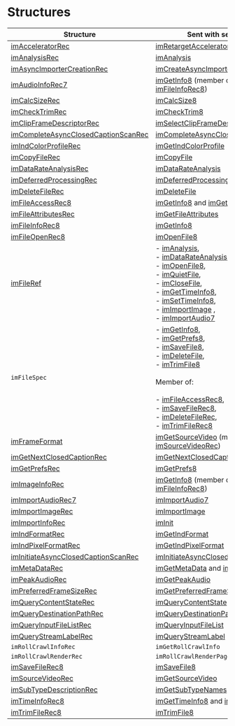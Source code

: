 # Structures

| Structure                                                                                                                         | Sent with selector                                                                                                                                                                                                                                                                                                                                                                                                                                                                                                                                                                                                                                                                                                                                                                                                                                                                                      |
|---------------------------------------------------------------------------------------------------------------------------------------|-------------------------------------------------------------------------------------------------------------------------------------------------------------------------------------------------------------------------------------------------------------------------------------------------------------------------------------------------------------------------------------------------------------------------------------------------------------------------------------------------------------------------------------------------------------------------------------------------------------------------------------------------------------------------------------------------------------------------------------------------------------------------------------------------------------------------------------------------------------------------------------------------------------|
| [imAcceleratorRec](structure-descriptions.md#imacceleratorrec)                                       | [imRetargetAccelerator](selector-descriptions.md#imretargetaccelerator)                                                                                                                                                                                                                                                                                                                                                                                                                                                                                                                                                                                                                                                                                                                                                                                                     |
| [imAnalysisRec](structure-descriptions.md#imanalysisrec)                                             | [imAnalysis](selector-descriptions.md#imanalysis)                                                                                                                                                                                                                                                                                                                                                                                                                                                                                                                                                                                                                                                                                                                                                                                                                           |
| [imAsyncImporterCreationRec](structure-descriptions.md#imasyncimportercreationrec)                   | [imCreateAsyncImporter](selector-descriptions.md#imcreateasyncimporter)                                                                                                                                                                                                                                                                                                                                                                                                                                                                                                                                                                                                                                                                                                                                                                                                     |
| [imAudioInfoRec7](structure-descriptions.md#imaudioinforec7)                                         | [imGetInfo8](selector-descriptions.md#imgetinfo8) (member of [imFileInfoRec8](structure-descriptions.md#imfileinforec8))                                                                                                                                                                                                                                                                                                                                                                                                                                                                                                                                                                                                                                                                                                                   |
| [imCalcSizeRec](structure-descriptions.md#imcalcsizerec)                                             | [imCalcSize8](selector-descriptions.md#imcalcsize8)                                                                                                                                                                                                                                                                                                                                                                                                                                                                                                                                                                                                                                                                                                                                                                                                                         |
| [imCheckTrimRec](structure-descriptions.md#imchecktrimrec)                                           | [imCheckTrim8](selector-descriptions.md#imchecktrim8)                                                                                                                                                                                                                                                                                                                                                                                                                                                                                                                                                                                                                                                                                                                                                                                                                       |
| [imClipFrameDescriptorRec](structure-descriptions.md#imclipframedescriptorrec)                       | [imSelectClipFrameDescriptor](selector-descriptions.md#imselectclipframedescriptor)                                                                                                                                                                                                                                                                                                                                                                                                                                                                                                                                                                                                                                                                                                                                                                                         |
| [imCompleteAsyncClosedCaptionScanRec](structure-descriptions.md#imcompleteasyncclosedcaptionscanrec) | [imCompleteAsyncClosedCaptionScan](selector-descriptions.md#imcompleteasyncclosedcaptionscan)                                                                                                                                                                                                                                                                                                                                                                                                                                                                                                                                                                                                                                                                                                                                                                               |
| [imIndColorProfileRec](structure-descriptions.md#imindcolorprofilerec)                               | [imGetIndColorProfile](selector-descriptions.md#imgetindcolorprofile)                                                                                                                                                                                                                                                                                                                                                                                                                                                                                                                                                                                                                                                                                                                                                                                                       |
| [imCopyFileRec](structure-descriptions.md#imcopyfilerec)                                             | [imCopyFile](selector-descriptions.md#imcopyfile)                                                                                                                                                                                                                                                                                                                                                                                                                                                                                                                                                                                                                                                                                                                                                                                                                           |
| [imDataRateAnalysisRec](structure-descriptions.md#imdatarateanalysisrec)                             | [imDataRateAnalysis](selector-descriptions.md#imdatarateanalysis)                                                                                                                                                                                                                                                                                                                                                                                                                                                                                                                                                                                                                                                                                                                                                                                                           |
| [imDeferredProcessingRec](structure-descriptions.md#imdeferredprocessingrec)                         | [imDeferredProcessing](selector-descriptions.md#imdeferredprocessing)                                                                                                                                                                                                                                                                                                                                                                                                                                                                                                                                                                                                                                                                                                                                                                                                       |
| [imDeleteFileRec](structure-descriptions.md#imdeletefilerec)                                         | [imDeleteFile](selector-descriptions.md#imdeletefile)                                                                                                                                                                                                                                                                                                                                                                                                                                                                                                                                                                                                                                                                                                                                                                                                                       |
| [imFileAccessRec8](structure-descriptions.md#imfileaccessrec8)                                       | [imGetInfo8](selector-descriptions.md#imgetinfo8) and [imGetPrefs8](selector-descriptions.md#imgetprefs8)                                                                                                                                                                                                                                                                                                                                                                                                                                                                                                                                                                                                                                                                                                                                   |
| [imFileAttributesRec](structure-descriptions.md#imfileattributesrec)                                 | [imGetFileAttributes](selector-descriptions.md#imgetfileattributes)                                                                                                                                                                                                                                                                                                                                                                                                                                                                                                                                                                                                                                                                                                                                                                                                         |
| [imFileInfoRec8](structure-descriptions.md#imfileinforec8)                                           | [imGetInfo8](selector-descriptions.md#imgetinfo8)                                                                                                                                                                                                                                                                                                                                                                                                                                                                                                                                                                                                                                                                                                                                                                                                                           |
| [imFileOpenRec8](structure-descriptions.md#imfileopenrec8)                                           | [imOpenFile8](selector-descriptions.md#imopenfile8)                                                                                                                                                                                                                                                                                                                                                                                                                                                                                                                                                                                                                                                                                                                                                                                                                         |
| [imFileRef](structure-descriptions.md#imfileref)                                                     | - [imAnalysis](selector-descriptions.md#imanalysis),<br/>- [imDataRateAnalysis](selector-descriptions.md#imdatarateanalysis),<br/>- [imOpenFile8](selector-descriptions.md#imopenfile8),<br/>- [imQuietFile](selector-descriptions.md#imquietfile),<br/>- [imCloseFile](selector-descriptions.md#imclosefile),<br/>- [imGetTimeInfo8](selector-descriptions.md#imgettimeinfo8),<br/>- [imSetTimeInfo8](selector-descriptions.md#imsettimeinfo8),<br/>- [imImportImage](selector-descriptions.md#imimportimage) ,<br/>- [imImportAudio7](selector-descriptions.md#imimportaudio7)                            |
| `imFileSpec`                                                                                                                          | - [imGetInfo8](selector-descriptions.md#imgetinfo8),<br/>- [imGetPrefs8](selector-descriptions.md#imgetprefs8),<br/>- [imSaveFile8](selector-descriptions.md#imsavefile8),<br/>- [imDeleteFile](selector-descriptions.md#imdeletefile),<br/>- [imTrimFile8](selector-descriptions.md#imtrimfile8)<br/><br/>Member of:<br/><br/>- [imFileAccessRec8](structure-descriptions.md#imfileaccessrec8),<br/>- [imSaveFileRec8](structure-descriptions.md#imsavefilerec8),<br/>- [imDeleteFileRec](structure-descriptions.md#imdeletefilerec),<br/>- [imTrimFileRec8](structure-descriptions.md#imtrimfilerec8) |
| [imFrameFormat](structure-descriptions.md#imframeformat)                                             | [imGetSourceVideo](selector-descriptions.md#imgetsourcevideo) (member of [imSourceVideoRec](structure-descriptions.md#imsourcevideorec))                                                                                                                                                                                                                                                                                                                                                                                                                                                                                                                                                                                                                                                                                                   |
| [imGetNextClosedCaptionRec](structure-descriptions.md#imgetnextclosedcaptionrec)                     | [imGetNextClosedCaption](selector-descriptions.md#imgetnextclosedcaption)                                                                                                                                                                                                                                                                                                                                                                                                                                                                                                                                                                                                                                                                                                                                                                                                   |
| [imGetPrefsRec](structure-descriptions.md#imgetprefsrec)                                             | [imGetPrefs8](selector-descriptions.md#imgetprefs8)                                                                                                                                                                                                                                                                                                                                                                                                                                                                                                                                                                                                                                                                                                                                                                                                                         |
| [imImageInfoRec](structure-descriptions.md#imimageinforec)                                           | [imGetInfo8](selector-descriptions.md#imgetinfo8) (member of [imFileInfoRec8](structure-descriptions.md#imfileinforec8))                                                                                                                                                                                                                                                                                                                                                                                                                                                                                                                                                                                                                                                                                                                   |
| [imImportAudioRec7](structure-descriptions.md#imimportaudiorec7)                                     | [imImportAudio7](selector-descriptions.md#imimportaudio7)                                                                                                                                                                                                                                                                                                                                                                                                                                                                                                                                                                                                                                                                                                                                                                                                                   |
| [imImportImageRec](structure-descriptions.md#imimportimagerec)                                       | [imImportImage](selector-descriptions.md#imimportimage)                                                                                                                                                                                                                                                                                                                                                                                                                                                                                                                                                                                                                                                                                                                                                                                                                     |
| [imImportInfoRec](structure-descriptions.md#imimportinforec)                                         | [imInit](selector-descriptions.md#iminit)                                                                                                                                                                                                                                                                                                                                                                                                                                                                                                                                                                                                                                                                                                                                                                                                                                   |
| [imIndFormatRec](structure-descriptions.md#imindformatrec)                                           | [imGetIndFormat](selector-descriptions.md#imgetindformat)                                                                                                                                                                                                                                                                                                                                                                                                                                                                                                                                                                                                                                                                                                                                                                                                                   |
| [imIndPixelFormatRec](structure-descriptions.md#imindpixelformatrec)                                 | [imGetIndPixelFormat](selector-descriptions.md#imgetindpixelformat)                                                                                                                                                                                                                                                                                                                                                                                                                                                                                                                                                                                                                                                                                                                                                                                                         |
| [imInitiateAsyncClosedCaptionScanRec](structure-descriptions.md#iminitiateasyncclosedcaptionscanrec) | [imInitiateAsyncClosedCaptionScan](selector-descriptions.md#iminitiateasyncclosedcaptionscan)                                                                                                                                                                                                                                                                                                                                                                                                                                                                                                                                                                                                                                                                                                                                                                               |
| [imMetaDataRec](structure-descriptions.md#immetadatarec)                                             | [imGetMetaData](selector-descriptions.md#imgetmetadata) and [imSetMetaData](selector-descriptions.md#imsetmetadata)                                                                                                                                                                                                                                                                                                                                                                                                                                                                                                                                                                                                                                                                                                                         |
| [imPeakAudioRec](structure-descriptions.md#impeakaudiorec)                                           | [imGetPeakAudio](selector-descriptions.md#imgetpeakaudio)                                                                                                                                                                                                                                                                                                                                                                                                                                                                                                                                                                                                                                                                                                                                                                                                                   |
| [imPreferredFrameSizeRec](structure-descriptions.md#impreferredframesizerec)                         | [imGetPreferredFrameSize](selector-descriptions.md#imgetpreferredframesize)                                                                                                                                                                                                                                                                                                                                                                                                                                                                                                                                                                                                                                                                                                                                                                                                 |
| [imQueryContentStateRec](structure-descriptions.md#imquerycontentstaterec)                           | [imQueryContentState](selector-descriptions.md#imquerycontentstate)                                                                                                                                                                                                                                                                                                                                                                                                                                                                                                                                                                                                                                                                                                                                                                                                         |
| [imQueryDestinationPathRec](structure-descriptions.md#imquerydestinationpathrec)                     | [imQueryDestinationPath](selector-descriptions.md#imquerydestinationpath)                                                                                                                                                                                                                                                                                                                                                                                                                                                                                                                                                                                                                                                                                                                                                                                                   |
| [imQueryInputFileListRec](structure-descriptions.md#imqueryinputfilelistrec)                         | [imQueryInputFileList](selector-descriptions.md#imqueryinputfilelist)                                                                                                                                                                                                                                                                                                                                                                                                                                                                                                                                                                                                                                                                                                                                                                                                       |
| [imQueryStreamLabelRec](structure-descriptions.md#imquerystreamlabelrec)                             | [imQueryStreamLabel](selector-descriptions.md#imquerystreamlabel)                                                                                                                                                                                                                                                                                                                                                                                                                                                                                                                                                                                                                                                                                                                                                                                                           |
| `imRollCrawlInfoRec`                                                                                                                  | `imGetRollCrawlInfo`                                                                                                                                                                                                                                                                                                                                                                                                                                                                                                                                                                                                                                                                                                                                                                                                                                                                                        |
| `imRollCrawlRenderRec`                                                                                                                | `imRollCrawlRenderPage`                                                                                                                                                                                                                                                                                                                                                                                                                                                                                                                                                                                                                                                                                                                                                                                                                                                                                     |
| [imSaveFileRec8](structure-descriptions.md#imsavefilerec8)                                           | [imSaveFile8](selector-descriptions.md#imsavefile8)                                                                                                                                                                                                                                                                                                                                                                                                                                                                                                                                                                                                                                                                                                                                                                                                                         |
| [imSourceVideoRec](structure-descriptions.md#imsourcevideorec)                                       | [imGetSourceVideo](selector-descriptions.md#imgetsourcevideo)                                                                                                                                                                                                                                                                                                                                                                                                                                                                                                                                                                                                                                                                                                                                                                                                               |
| [imSubTypeDescriptionRec](structure-descriptions.md#imsubtypedescriptionrec)                         | [imGetSubTypeNames](selector-descriptions.md#imgetsubtypenames)                                                                                                                                                                                                                                                                                                                                                                                                                                                                                                                                                                                                                                                                                                                                                                                                             |
| [imTimeInfoRec8](structure-descriptions.md#imtimeinforec8)                                           | [imGetTimeInfo8](selector-descriptions.md#imgettimeinfo8) and [imSetTimeInfo8](selector-descriptions.md#imsettimeinfo8)                                                                                                                                                                                                                                                                                                                                                                                                                                                                                                                                                                                                                                                                                                                     |
| [imTrimFileRec8](structure-descriptions.md#imtrimfilerec8)                                           | [imTrimFile8](selector-descriptions.md#imtrimfile8)                                                                                                                                                                                                                                                                                                                                                                                                                                                                                                                                                                                                                                                                                                                                                                                                                         |
